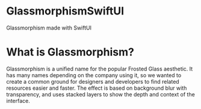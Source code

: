 # GlassmorphismSwiftUI
Glassmorphism made with SwiftUI

# What is Glassmorphism?
Glassmorphism is a unified name for the popular Frosted Glass aesthetic. 
It has many names depending on the company using it, so we wanted to create a common ground for designers and developers to find related resources easier and faster.
The effect is based on background blur with transparency, and uses stacked layers to show the depth and context of the interface.


